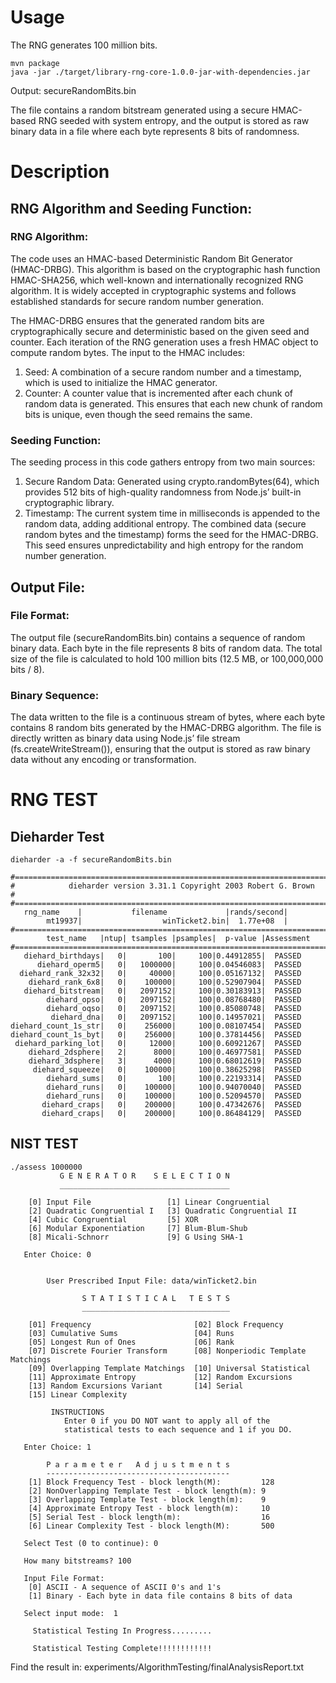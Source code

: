# Usage
The RNG generates 100 million bits.

```
mvn package
java -jar ./target/library-rng-core-1.0.0-jar-with-dependencies.jar
```

Output: secureRandomBits.bin

The file contains a random bitstream generated using a secure HMAC-based RNG seeded with system entropy, and the output is stored as raw binary data in a file where each byte represents 8 bits of randomness.

# Description

## RNG Algorithm and Seeding Function:

### RNG Algorithm:
The code uses an HMAC-based Deterministic Random Bit Generator (HMAC-DRBG). This algorithm is based on the cryptographic hash function HMAC-SHA256, which  well-known and internationally recognized RNG algorithm. It is widely accepted in cryptographic systems and follows established standards for secure random number generation. 

The HMAC-DRBG ensures that the generated random bits are cryptographically secure and deterministic based on the given seed and counter.
Each iteration of the RNG generation uses a fresh HMAC object to compute random bytes. The input to the HMAC includes:

1.	Seed: A combination of a secure random number and a timestamp, which is used to initialize the HMAC generator.
2.	Counter: A counter value that is incremented after each chunk of random data is generated. This ensures that each new chunk of random bits is unique, even though the seed remains the same.

### Seeding Function:

The seeding process in this code gathers entropy from two main sources:

1.	Secure Random Data: Generated using crypto.randomBytes(64), which provides 512 bits of high-quality randomness from Node.js’ built-in cryptographic library.
2.	Timestamp: The current system time in milliseconds is appended to the random data, adding additional entropy. The combined data (secure random bytes and the timestamp) forms the seed for the HMAC-DRBG.
This seed ensures unpredictability and high entropy for the random number generation.

## Output File:

### File Format:
The output file (secureRandomBits.bin) contains a sequence of random binary data. Each byte in the file represents 8 bits of random data. The total size of the file is calculated to hold 100 million bits (12.5 MB, or 100,000,000 bits / 8).

### Binary Sequence:
The data written to the file is a continuous stream of bytes, where each byte contains 8 random bits generated by the HMAC-DRBG algorithm. The file is directly written as binary data using Node.js’ file stream (fs.createWriteStream()), ensuring that the output is stored as raw binary data without any encoding or transformation.

# RNG TEST

## Dieharder Test

```dieharder -a -f secureRandomBits.bin```

```
#=============================================================================#
#            dieharder version 3.31.1 Copyright 2003 Robert G. Brown          #
#=============================================================================#
   rng_name    |           filename             |rands/second|
        mt19937|                  winTicket2.bin|  1.77e+08  |
#=============================================================================#
        test_name   |ntup| tsamples |psamples|  p-value |Assessment
#=============================================================================#
   diehard_birthdays|   0|       100|     100|0.44912855|  PASSED
      diehard_operm5|   0|   1000000|     100|0.04546083|  PASSED
  diehard_rank_32x32|   0|     40000|     100|0.05167132|  PASSED
    diehard_rank_6x8|   0|    100000|     100|0.52907904|  PASSED
   diehard_bitstream|   0|   2097152|     100|0.30183913|  PASSED
        diehard_opso|   0|   2097152|     100|0.08768480|  PASSED
        diehard_oqso|   0|   2097152|     100|0.85080748|  PASSED
         diehard_dna|   0|   2097152|     100|0.14957021|  PASSED
diehard_count_1s_str|   0|    256000|     100|0.08107454|  PASSED
diehard_count_1s_byt|   0|    256000|     100|0.37814456|  PASSED
 diehard_parking_lot|   0|     12000|     100|0.60921267|  PASSED
    diehard_2dsphere|   2|      8000|     100|0.46977581|  PASSED
    diehard_3dsphere|   3|      4000|     100|0.68012619|  PASSED
     diehard_squeeze|   0|    100000|     100|0.38625298|  PASSED
        diehard_sums|   0|       100|     100|0.22193314|  PASSED
        diehard_runs|   0|    100000|     100|0.94070040|  PASSED
        diehard_runs|   0|    100000|     100|0.52094570|  PASSED
       diehard_craps|   0|    200000|     100|0.47342676|  PASSED
       diehard_craps|   0|    200000|     100|0.86484129|  PASSED
```

## NIST TEST

``` 
./assess 1000000
           G E N E R A T O R    S E L E C T I O N
           ______________________________________

    [0] Input File                 [1] Linear Congruential
    [2] Quadratic Congruential I   [3] Quadratic Congruential II
    [4] Cubic Congruential         [5] XOR
    [6] Modular Exponentiation     [7] Blum-Blum-Shub
    [8] Micali-Schnorr             [9] G Using SHA-1

   Enter Choice: 0


		User Prescribed Input File: data/winTicket2.bin

                S T A T I S T I C A L   T E S T S
                _________________________________

    [01] Frequency                       [02] Block Frequency
    [03] Cumulative Sums                 [04] Runs
    [05] Longest Run of Ones             [06] Rank
    [07] Discrete Fourier Transform      [08] Nonperiodic Template Matchings
    [09] Overlapping Template Matchings  [10] Universal Statistical
    [11] Approximate Entropy             [12] Random Excursions
    [13] Random Excursions Variant       [14] Serial
    [15] Linear Complexity

         INSTRUCTIONS
            Enter 0 if you DO NOT want to apply all of the
            statistical tests to each sequence and 1 if you DO.

   Enter Choice: 1

        P a r a m e t e r   A d j u s t m e n t s
        -----------------------------------------
    [1] Block Frequency Test - block length(M):         128
    [2] NonOverlapping Template Test - block length(m): 9
    [3] Overlapping Template Test - block length(m):    9
    [4] Approximate Entropy Test - block length(m):     10
    [5] Serial Test - block length(m):                  16
    [6] Linear Complexity Test - block length(M):       500

   Select Test (0 to continue): 0

   How many bitstreams? 100

   Input File Format:
    [0] ASCII - A sequence of ASCII 0's and 1's
    [1] Binary - Each byte in data file contains 8 bits of data

   Select input mode:  1

     Statistical Testing In Progress.........

     Statistical Testing Complete!!!!!!!!!!!!
```
Find the result in: experiments/AlgorithmTesting/finalAnalysisReport.txt

